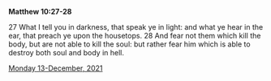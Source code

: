**Matthew 10:27-28**

27 What I tell you in darkness, that speak ye in light: and what ye hear in the ear, that preach ye upon the housetops. 28 And fear not them which kill the body, but are not able to kill the soul: but rather fear him which is able to destroy both soul and body in hell.

[Monday 13-December, 2021](https://t.me/s/daily_scripture)
